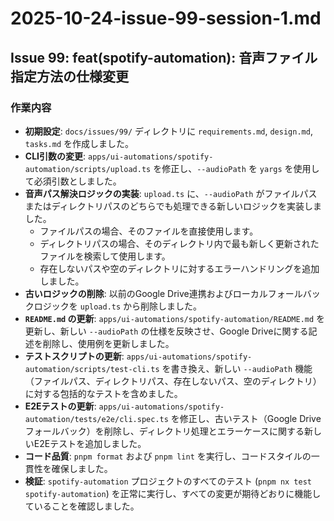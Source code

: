 # 2025-10-24-issue-99-session-1.md

## Issue 99: feat(spotify-automation): 音声ファイル指定方法の仕様変更

### 作業内容

- **初期設定**: `docs/issues/99/` ディレクトリに `requirements.md`, `design.md`, `tasks.md` を作成しました。
- **CLI引数の変更**: `apps/ui-automations/spotify-automation/scripts/upload.ts` を修正し、`--audioPath` を `yargs` を使用して必須引数としました。
- **音声パス解決ロジックの実装**: `upload.ts` に、`--audioPath` がファイルパスまたはディレクトリパスのどちらでも処理できる新しいロジックを実装しました。
    - ファイルパスの場合、そのファイルを直接使用します。
    - ディレクトリパスの場合、そのディレクトリ内で最も新しく更新されたファイルを検索して使用します。
    - 存在しないパスや空のディレクトリに対するエラーハンドリングを追加しました。
- **古いロジックの削除**: 以前のGoogle Drive連携およびローカルフォールバックロジックを `upload.ts` から削除しました。
- **`README.md` の更新**: `apps/ui-automations/spotify-automation/README.md` を更新し、新しい `--audioPath` の仕様を反映させ、Google Driveに関する記述を削除し、使用例を更新しました。
- **テストスクリプトの更新**: `apps/ui-automations/spotify-automation/scripts/test-cli.ts` を書き換え、新しい `--audioPath` 機能（ファイルパス、ディレクトリパス、存在しないパス、空のディレクトリ）に対する包括的なテストを含めました。
- **E2Eテストの更新**: `apps/ui-automations/spotify-automation/tests/e2e/cli.spec.ts` を修正し、古いテスト（Google Driveフォールバック）を削除し、ディレクトリ処理とエラーケースに関する新しいE2Eテストを追加しました。
- **コード品質**: `pnpm format` および `pnpm lint` を実行し、コードスタイルの一貫性を確保しました。
- **検証**: `spotify-automation` プロジェクトのすべてのテスト (`pnpm nx test spotify-automation`) を正常に実行し、すべての変更が期待どおりに機能していることを確認しました。
